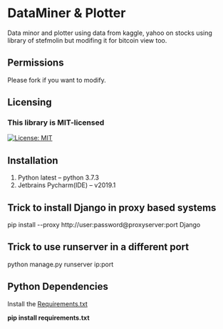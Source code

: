 # DataMiner & Plotter
Data minor and plotter using data from kaggle, yahoo on stocks using 
library of stefmolin but modifing it for bitcoin view too.

## Permissions
Please fork if you want to modify.

## Licensing

### This library is MIT-licensed
[![License: MIT](https://img.shields.io/badge/License-MIT-yellow.svg)](https://github.com/DevilDipan/Data-Miner_Plotter/blob/master/LICENSE)

## Installation

1.	Python latest – python 3.7.3
2.	Jetbrains Pycharm(IDE) – v2019.1

## Trick to install Django in proxy based systems

pip install --proxy http://user:password@proxyserver:port Django

## Trick to use runserver in a different port

python manage.py runserver ip:port

## Python Dependencies

Install the [Requirements.txt](https://github.com/DevilDipan/Data-Miner_Plotter/blob/master/Requirments.txt)

**pip install requirements.txt**
